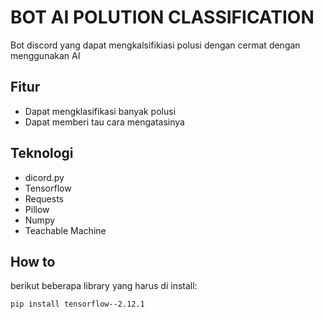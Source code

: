 # BOT AI POLUTION CLASSIFICATION
Bot discord yang dapat mengkalsifikiasi polusi dengan cermat dengan menggunakan AI

## Fitur
* Dapat mengklasifikasi banyak polusi
* Dapat memberi tau cara mengatasinya

## Teknologi
* dicord.py
* Tensorflow
* Requests
* Pillow
* Numpy
* Teachable Machine

## How to
berikut beberapa library yang harus di install:

`pip install tensorflow--2.12.1`




